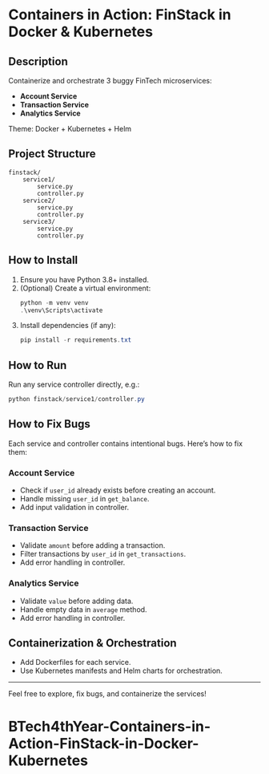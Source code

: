 # Containers in Action: FinStack in Docker & Kubernetes

## Description
Containerize and orchestrate 3 buggy FinTech microservices:
- **Account Service**
- **Transaction Service**
- **Analytics Service**

Theme: Docker + Kubernetes + Helm

## Project Structure
```
finstack/
	service1/
		service.py
		controller.py
	service2/
		service.py
		controller.py
	service3/
		service.py
		controller.py
```

## How to Install
1. Ensure you have Python 3.8+ installed.
2. (Optional) Create a virtual environment:
	 ```powershell
	 python -m venv venv
	 .\venv\Scripts\activate
	 ```
3. Install dependencies (if any):
	 ```powershell
	 pip install -r requirements.txt
	 ```

## How to Run
Run any service controller directly, e.g.:
```powershell
python finstack/service1/controller.py
```

## How to Fix Bugs
Each service and controller contains intentional bugs. Here’s how to fix them:

### Account Service
- Check if `user_id` already exists before creating an account.
- Handle missing `user_id` in `get_balance`.
- Add input validation in controller.

### Transaction Service
- Validate `amount` before adding a transaction.
- Filter transactions by `user_id` in `get_transactions`.
- Add error handling in controller.

### Analytics Service
- Validate `value` before adding data.
- Handle empty data in `average` method.
- Add error handling in controller.

## Containerization & Orchestration
- Add Dockerfiles for each service.
- Use Kubernetes manifests and Helm charts for orchestration.

---
Feel free to explore, fix bugs, and containerize the services!
# BTech4thYear-Containers-in-Action-FinStack-in-Docker-Kubernetes